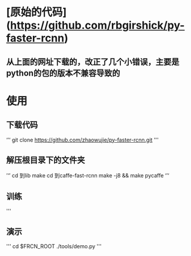 # [原始的代码] (https://github.com/rbgirshick/py-faster-rcnn)
## 从上面的网址下载的，改正了几个小错误，主要是python的包的版本不兼容导致的
# 使用
## 下载代码
‘’‘
git clone https://github.com/zhaowujie/py-faster-rcnn.git
'''
## 解压根目录下的文件夹
’‘’
cd 到lib 		make
cd 到caffe-fast-rcnn	make -j8 && make pycaffe
‘’‘

## 训练
'''

## 演示
'''
cd $FRCN_ROOT
./tools/demo.py
'''
